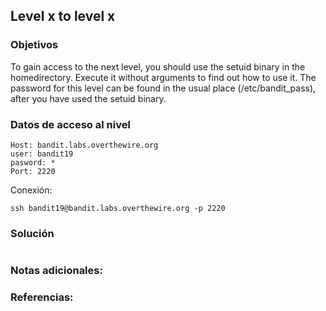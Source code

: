 ## Level x to level x

### Objetivos 
To gain access to the next level, you should use the setuid binary in the homedirectory. Execute it without arguments to find out how to use it. The password for this level can be found in the usual place (/etc/bandit_pass), after you have used the setuid binary.
### Datos de acceso al nivel 

```
Host: bandit.labs.overthewire.org  
user: bandit19
pasword: *
Port: 2220
```

 Conexión:
```
ssh bandit19@bandit.labs.overthewire.org -p 2220
```

### Solución 

``` bash

```

### Notas adicionales:



### Referencias:
